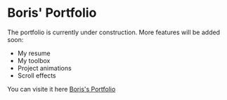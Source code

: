 # Boris' Portfolio
The portfolio is currently under construction.
More features will be added soon:
- My resume
- My toolbox
- Project animations
- Scroll effects

You can visite it here [Boris's Portfolio](https://borisgangue.dev)
